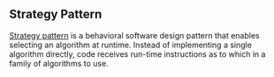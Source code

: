 ## Strategy Pattern

[Strategy pattern](https://en.wikipedia.org/wiki/Strategy_pattern) is a behavioral software design pattern that enables selecting
 an algorithm at runtime. Instead of implementing a single algorithm directly, 
 code receives run-time instructions as to which in a family of algorithms to use.